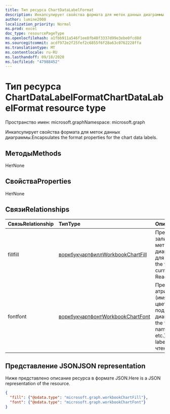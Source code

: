 ```yaml
---
title: Тип ресурса ChartDataLabelFormat
description: Инкапсулирует свойства формата для меток данных диаграммы.
author: lumine2008
localization_priority: Normal
ms.prod: excel
doc_type: resourcePageType
ms.openlocfilehash: a1fbb911a546f1ee8fb48f3337d99e3ebe0fcd8d
ms.sourcegitcommit: acdf972e2f25fef2c6855f6f28a63c0762228ffa
ms.translationtype: MT
ms.contentlocale: ru-RU
ms.lasthandoff: 09/18/2020
ms.locfileid: "47988452"
---
```

# <a name="chartdatalabelformat-resource-type"></a><span data-ttu-id="6b40d-103">Тип ресурса ChartDataLabelFormat</span><span class="sxs-lookup"><span data-stu-id="6b40d-103">ChartDataLabelFormat resource type</span></span>

<span data-ttu-id="6b40d-104">Пространство имен: microsoft.graph</span><span class="sxs-lookup"><span data-stu-id="6b40d-104">Namespace: microsoft.graph</span></span>

<span data-ttu-id="6b40d-105">Инкапсулирует свойства формата для меток данных диаграммы.</span><span class="sxs-lookup"><span data-stu-id="6b40d-105">Encapsulates the format properties for the chart data labels.</span></span>


## <a name="methods"></a><span data-ttu-id="6b40d-106">Методы</span><span class="sxs-lookup"><span data-stu-id="6b40d-106">Methods</span></span>
<span data-ttu-id="6b40d-107">Нет</span><span class="sxs-lookup"><span data-stu-id="6b40d-107">None</span></span>

## <a name="properties"></a><span data-ttu-id="6b40d-108">Свойства</span><span class="sxs-lookup"><span data-stu-id="6b40d-108">Properties</span></span>
<span data-ttu-id="6b40d-109">Нет</span><span class="sxs-lookup"><span data-stu-id="6b40d-109">None</span></span>

## <a name="relationships"></a><span data-ttu-id="6b40d-110">Связи</span><span class="sxs-lookup"><span data-stu-id="6b40d-110">Relationships</span></span>
| <span data-ttu-id="6b40d-111">Связь</span><span class="sxs-lookup"><span data-stu-id="6b40d-111">Relationship</span></span> | <span data-ttu-id="6b40d-112">Тип</span><span class="sxs-lookup"><span data-stu-id="6b40d-112">Type</span></span>   |<span data-ttu-id="6b40d-113">Описание</span><span class="sxs-lookup"><span data-stu-id="6b40d-113">Description</span></span>|
|:---------------|:--------|:----------|
|<span data-ttu-id="6b40d-114">fill</span><span class="sxs-lookup"><span data-stu-id="6b40d-114">fill</span></span>|[<span data-ttu-id="6b40d-115">воркбукчартфилл</span><span class="sxs-lookup"><span data-stu-id="6b40d-115">WorkbookChartFill</span></span>](chartfill.md)|<span data-ttu-id="6b40d-p101">Представляет формат заливки для текущей метки данных диаграммы. Только для чтения.</span><span class="sxs-lookup"><span data-stu-id="6b40d-p101">Represents the fill format of the current chart data label. Read-only.</span></span>|
|<span data-ttu-id="6b40d-118">font</span><span class="sxs-lookup"><span data-stu-id="6b40d-118">font</span></span>|[<span data-ttu-id="6b40d-119">воркбукчартфонт</span><span class="sxs-lookup"><span data-stu-id="6b40d-119">WorkbookChartFont</span></span>](chartfont.md)|<span data-ttu-id="6b40d-120">Представляет атрибуты шрифта (имя, размер шрифта, цвет и т. д.) для подписи данных диаграммы.</span><span class="sxs-lookup"><span data-stu-id="6b40d-120">Represents the font attributes (font name, font size, color, etc.) for a chart data label.</span></span> <span data-ttu-id="6b40d-121">Только для чтения.</span><span class="sxs-lookup"><span data-stu-id="6b40d-121">Read-only.</span></span>|


## <a name="json-representation"></a><span data-ttu-id="6b40d-122">Представление JSON</span><span class="sxs-lookup"><span data-stu-id="6b40d-122">JSON representation</span></span>

<span data-ttu-id="6b40d-123">Ниже представлено описание ресурса в формате JSON.</span><span class="sxs-lookup"><span data-stu-id="6b40d-123">Here is a JSON representation of the resource.</span></span>

<!--{
  "blockType": "resource",
  "optionalProperties": [],
  "baseType": "microsoft.graph.entity",
  "@odata.type": "microsoft.graph.workbookChartDataLabelFormat"
}-->

```json
{
  "fill": {"@odata.type": "microsoft.graph.workbookChartFill"},
  "font": {"@odata.type": "microsoft.graph.workbookChartFont"}
}
```


<!-- uuid: 8fcb5dbc-d5aa-4681-8e31-b001d5168d79
2015-10-25 14:57:30 UTC -->
<!-- {
  "type": "#page.annotation",
  "description": "ChartDataLabelFormat resource",
  "keywords": "",
  "section": "documentation",
  "tocPath": ""
}-->

